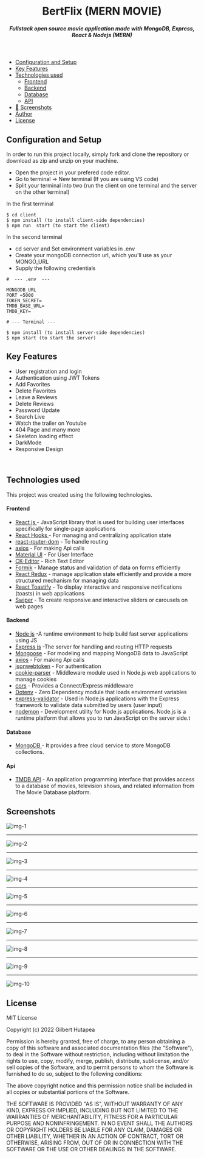 <H1 align ="center" > BertFlix (MERN MOVIE)  </h1>
<h5  align ="center"> 
Fullstack open source movie application made with MongoDB, Express, React & Nodejs (MERN) </h5>
<br/>

  * [Configuration and Setup](#configuration-and-setup)
  * [Key Features](#key-features)
  * [Technologies used](#technologies-used)
      - [Frontend](#frontend)
      - [Backend](#backend)
      - [Database](#database)
      - [API](#api)
  * [📸 Screenshots](#screenshots)
  * [Author](#author)
  * [License](#license)

## Configuration and Setup

In order to run this project locally, simply fork and clone the repository or download as zip and unzip on your machine.

- Open the project in your prefered code editor.
- Go to terminal -> New terminal (If you are using VS code)
- Split your terminal into two (run the client on one terminal and the server on the other terminal)

In the first terminal

```
$ cd client
$ npm install (to install client-side dependencies)
$ npm run  start (to start the client)
```

In the second terminal

- cd server and Set environment variables in .env
- Create your mongoDB connection url, which you'll use as your MONGO_URL
- Supply the following credentials

```
#  --- .env  ---

MONGODB_URL
PORT =5000
TOKEN_SECRET=
TMDB_BASE_URL=
TMDB_KEY=
```

```
# --- Terminal ---

$ npm install (to install server-side dependencies)
$ npm start (to start the server)
```

##  Key Features

- User registration and login
- Authentication using JWT Tokens
- Add Favorites
- Delete Favorites
- Leave a Reviews
- Delete Reviews
- Password Update
- Search Live
- Watch the trailer on Youtube
- 404 Page and many more
- Skeleton loading effect
- DarkMode
- Responsive Design

<br/>

##  Technologies used

This project was created using the following technologies.

####  Frontend 

- [React js ](https://www.npmjs.com/package/react) - JavaScript library that is used for building user interfaces specifically for single-page applications
- [React Hooks  ](https://reactjs.org/docs/hooks-intro.html) - For managing and centralizing application state
- [react-router-dom](https://www.npmjs.com/package/react-router-dom) - To handle routing
- [axios](https://www.npmjs.com/package/axios) - For making Api calls
- [Material UI](https://mui.com/) - For User Interface
- [CK-Editor](https://ckeditor.com/docs/ckeditor5/latest/builds/guides/integration/frameworks/react.html) - Rich Text Editor 
- [Formik](https://formik.org/) - Manage status and validation of data on forms efficiently
- [React Redux](https://react-redux.js.org/) - manage application state efficiently and provide a more structured mechanism for managing data
- [React Toastify](https://www.npmjs.com/package/react-toastify) - To display interactive and responsive notifications (toasts) in web applications
- [Swiper](https://swiperjs.com/) - To create responsive and interactive sliders or carousels on web pages

####  Backend 

- [Node js](https://nodejs.org/en/) -A runtime environment to help build fast server applications using JS
- [Express js](https://www.npmjs.com/package/express) -The server for handling and routing HTTP requests
- [Mongoose](https://mongoosejs.com/) - For modeling and mapping MongoDB data to JavaScript
- [axios](https://www.npmjs.com/package/axios) - For making Api calls
- [jsonwebtoken](https://www.npmjs.com/package/jsonwebtoken) - For authentication
- [cookie-parser](https://www.npmjs.com/package/cookie-parser) - Middleware module used in Node.js web applications to manage cookies
- [cors](https://www.npmjs.com/package/cors) - Provides a Connect/Express middleware
- [Dotenv](https://www.npmjs.com/package/dotenv) - Zero Dependency module that loads environment variables
- [express-validator](https://www.npmjs.com/package/express-validator) - Used in Node.js applications with the Express framework to validate data submitted by users (user input)
- [nodemon](https://nodemon.io/) - Development utility for Node.js applications. Node.js is a runtime platform that allows you to run JavaScript on the server side.t

####  Database 

 - [MongoDB ](https://www.mongodb.com/) - It provides a free cloud service to store MongoDB collections.
 
####  Api 

 - [TMDB API](https://developer.themoviedb.org/docs) - An application programming interface that provides access to a database of movies, television shows, and related information from The Movie Database platform.
 
 ##  Screenshots 
 
![img-1](https://github.com/berthutapea/mern-movie/assets/111676859/1dd97e27-c9bc-4b9b-b299-470d8eecf3cf)
---- -
![img-2](https://github.com/berthutapea/mern-movie/assets/111676859/6741b56c-f3ba-4c8d-ae0b-fe4c418731ca)
--- - 
![img-3](https://github.com/berthutapea/mern-movie/assets/111676859/bbf20147-9b9a-4134-b890-410fae96525a)
--- - 
![img-4](https://github.com/berthutapea/mern-movie/assets/111676859/36fea0f5-e4cb-4a55-9211-ea0bc5d870f3)
--- - 
![img-5](https://github.com/berthutapea/mern-movie/assets/111676859/c22464fe-addf-4585-8033-19b713b2bf50)
--- - 
![img-6](https://github.com/berthutapea/mern-movie/assets/111676859/462e698e-5a39-470a-b264-ccf93711c06a)
--- - 
![img-7](https://github.com/berthutapea/mern-movie/assets/111676859/9b4ca1b5-6e07-47cf-a2ad-1a737577e035)
--- - 
![img-8](https://github.com/berthutapea/mern-movie/assets/111676859/95bdf537-a93e-4e84-9228-12375d1a1b47)
--- - 
![img-9](https://github.com/berthutapea/mern-movie/assets/111676859/57c7524b-75a3-4c9b-b90b-8b2593cabb41)
--- - 
![img-10](https://github.com/berthutapea/mern-movie/assets/111676859/1532b9cb-0944-4b47-8898-7273f8ce6082)


## License

MIT License

Copyright (c) 2022 Gilbert Hutapea

Permission is hereby granted, free of charge, to any person obtaining a copy
of this software and associated documentation files (the "Software"), to deal
in the Software without restriction, including without limitation the rights
to use, copy, modify, merge, publish, distribute, sublicense, and/or sell
copies of the Software, and to permit persons to whom the Software is
furnished to do so, subject to the following conditions:

The above copyright notice and this permission notice shall be included in all
copies or substantial portions of the Software.

THE SOFTWARE IS PROVIDED "AS IS", WITHOUT WARRANTY OF ANY KIND, EXPRESS OR
IMPLIED, INCLUDING BUT NOT LIMITED TO THE WARRANTIES OF MERCHANTABILITY,
FITNESS FOR A PARTICULAR PURPOSE AND NONINFRINGEMENT. IN NO EVENT SHALL THE
AUTHORS OR COPYRIGHT HOLDERS BE LIABLE FOR ANY CLAIM, DAMAGES OR OTHER
LIABILITY, WHETHER IN AN ACTION OF CONTRACT, TORT OR OTHERWISE, ARISING FROM,
OUT OF OR IN CONNECTION WITH THE SOFTWARE OR THE USE OR OTHER DEALINGS IN THE
SOFTWARE.
